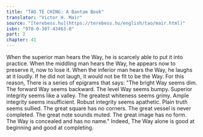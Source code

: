 ```yaml
---
title: "TAO TE CHING: A Bantam Book"
translator: "Victor H. Mair"
source: "[terebess.hu](https://terebess.hu/english/tao/mair.html)"
isbn: "978-0-307-43463-0"
part: 2
chapter: 41
---
```

When the superior man hears the Way,
he is scarcely able to put it into practice.
When the middling man hears the Way,
he appears now to preserve it, now to lose it.
When the inferior man hears the Way,
he laughs at it loudly.
If he did not laugh,
it would not be fit to be the Way.
For this reason,
There is a series of epigrams that says:
"The bright Way seems dim.
The forward Way seems backward.
The level Way seems bumpy.
Superior integrity seems like a valley.
The greatest whiteness seems grimy.
Ample integrity seems insufficient.
Robust integrity seems apathetic.
Plain truth seems sullied.
The great square has no corners.
The great vessel is never completed.
The great note sounds muted.
The great image has no form.
The Way is concealed and has no name."
Indeed,
The Way alone is good at beginning and good at completing.